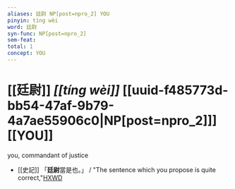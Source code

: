 ```yaml
---
aliases: 廷尉 NP[post=npro_2] YOU
pinyin: tíng wèi
word: 廷尉
syn-func: NP[post=npro_2]
sem-feat: 
total: 1
concept: YOU 
---
```

# [[廷尉]] *[[tíng wèi]]*  [[uuid-f485773d-bb54-47af-9b79-4a7ae55906c0|NP[post=npro_2]]] [[YOU]]
you, commandant of justice
 - [[史記]] 「**廷尉**當是也。」 / "The sentence which you propose is quite correct,"[HXWD](https://hxwd.org/textview.html?location=KR2a0001_tls_102-6a.46)